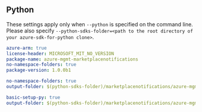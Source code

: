 ## Python

These settings apply only when `--python` is specified on the command line.
Please also specify `--python-sdks-folder=<path to the root directory of your azure-sdk-for-python clone>`.

``` yaml $(track2)
azure-arm: true
license-header: MICROSOFT_MIT_NO_VERSION
package-name: azure-mgmt-marketplacenotifications
no-namespace-folders: true
package-version: 1.0.0b1
```

``` yaml $(python-mode) == 'update' && $(track2)
no-namespace-folders: true
output-folder: $(python-sdks-folder)/marketplacenotifications/azure-mgmt-marketplacenotifications/azure/mgmt/marketplacenotifications
```

``` yaml $(python-mode) == 'create' && $(track2)
basic-setup-py: true
output-folder: $(python-sdks-folder)/marketplacenotifications/azure-mgmt-marketplacenotifications
```
